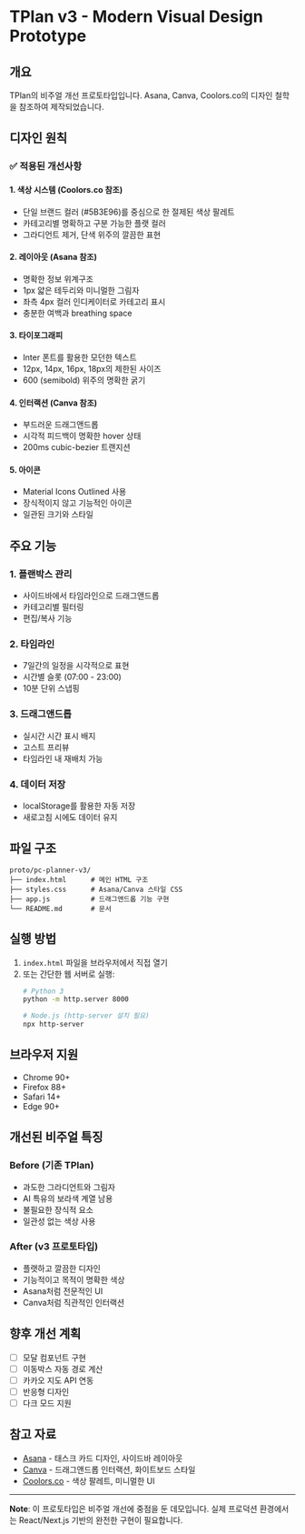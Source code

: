 # TPlan v3 - Modern Visual Design Prototype

## 개요
TPlan의 비주얼 개선 프로토타입입니다. Asana, Canva, Coolors.co의 디자인 철학을 참조하여 제작되었습니다.

## 디자인 원칙

### ✅ 적용된 개선사항

#### 1. **색상 시스템 (Coolors.co 참조)**
- 단일 브랜드 컬러 (#5B3E96)를 중심으로 한 절제된 색상 팔레트
- 카테고리별 명확하고 구분 가능한 플랫 컬러
- 그라디언트 제거, 단색 위주의 깔끔한 표현

#### 2. **레이아웃 (Asana 참조)**
- 명확한 정보 위계구조
- 1px 얇은 테두리와 미니멀한 그림자
- 좌측 4px 컬러 인디케이터로 카테고리 표시
- 충분한 여백과 breathing space

#### 3. **타이포그래피**
- Inter 폰트를 활용한 모던한 텍스트
- 12px, 14px, 16px, 18px의 제한된 사이즈
- 600 (semibold) 위주의 명확한 굵기

#### 4. **인터랙션 (Canva 참조)**
- 부드러운 드래그앤드롭
- 시각적 피드백이 명확한 hover 상태
- 200ms cubic-bezier 트랜지션

#### 5. **아이콘**
- Material Icons Outlined 사용
- 장식적이지 않고 기능적인 아이콘
- 일관된 크기와 스타일

## 주요 기능

### 1. **플랜박스 관리**
- 사이드바에서 타임라인으로 드래그앤드롭
- 카테고리별 필터링
- 편집/복사 기능

### 2. **타임라인**
- 7일간의 일정을 시각적으로 표현
- 시간별 슬롯 (07:00 - 23:00)
- 10분 단위 스냅핑

### 3. **드래그앤드롭**
- 실시간 시간 표시 배지
- 고스트 프리뷰
- 타임라인 내 재배치 가능

### 4. **데이터 저장**
- localStorage를 활용한 자동 저장
- 새로고침 시에도 데이터 유지

## 파일 구조
```
proto/pc-planner-v3/
├── index.html      # 메인 HTML 구조
├── styles.css      # Asana/Canva 스타일 CSS
├── app.js          # 드래그앤드롭 기능 구현
└── README.md       # 문서
```

## 실행 방법
1. `index.html` 파일을 브라우저에서 직접 열기
2. 또는 간단한 웹 서버로 실행:
   ```bash
   # Python 3
   python -m http.server 8000
   
   # Node.js (http-server 설치 필요)
   npx http-server
   ```

## 브라우저 지원
- Chrome 90+
- Firefox 88+
- Safari 14+
- Edge 90+

## 개선된 비주얼 특징

### Before (기존 TPlan)
- 과도한 그라디언트와 그림자
- AI 특유의 보라색 계열 남용
- 불필요한 장식적 요소
- 일관성 없는 색상 사용

### After (v3 프로토타입)
- 플랫하고 깔끔한 디자인
- 기능적이고 목적이 명확한 색상
- Asana처럼 전문적인 UI
- Canva처럼 직관적인 인터랙션

## 향후 개선 계획
- [ ] 모달 컴포넌트 구현
- [ ] 이동박스 자동 경로 계산
- [ ] 카카오 지도 API 연동
- [ ] 반응형 디자인
- [ ] 다크 모드 지원

## 참고 자료
- [Asana](https://asana.com) - 태스크 카드 디자인, 사이드바 레이아웃
- [Canva](https://canva.com) - 드래그앤드롭 인터랙션, 화이트보드 스타일
- [Coolors.co](https://coolors.co) - 색상 팔레트, 미니멀한 UI

---

**Note**: 이 프로토타입은 비주얼 개선에 중점을 둔 데모입니다. 실제 프로덕션 환경에서는 React/Next.js 기반의 완전한 구현이 필요합니다.